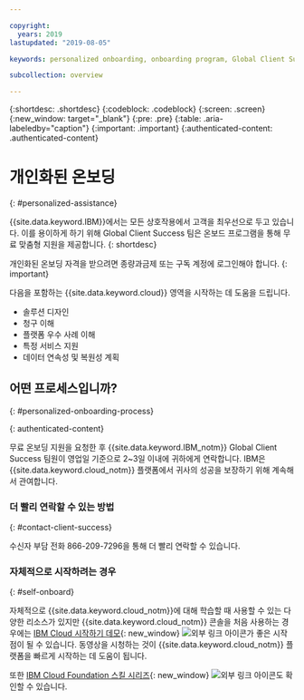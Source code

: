 ```yaml
---

copyright:
  years: 2019
lastupdated: "2019-08-05"

keywords: personalized onboarding, onboarding program, Global Client Succes, getting started, how to, get help, new user, first time, personal, dedicated assistance, cloud onboarding, account setup

subcollection: overview

---
```


{:shortdesc: .shortdesc}
{:codeblock: .codeblock}
{:screen: .screen}
{:new_window: target="_blank"}
{:pre: .pre}
{:table: .aria-labeledby="caption"}
{:important: .important}
{:authenticated-content: .authenticated-content}


# 개인화된 온보딩
{: #personalized-assistance}

{{site.data.keyword.IBM}}에서는 모든 상호작용에서 고객을 최우선으로 두고 있습니다. 이를 용이하게 하기 위해 Global Client Success 팀은 온보드 프로그램을 통해 무료 맞춤형 지원을 제공합니다.
{: shortdesc}

개인화된 온보딩 자격을 받으려면 종량과금제 또는 구독 계정에 로그인해야 합니다.
{: important}

다음을 포함하는 {{site.data.keyword.cloud}} 영역을 시작하는 데 도움을 드립니다. 
* 솔루션 디자인
* 청구 이해
* 플랫폼 우수 사례 이해
* 특정 서비스 지원
* 데이터 연속성 및 복원성 계획

## 어떤 프로세스입니까?
{: #personalized-onboarding-process}

<div class="onboarding-ub">
  <div class="ub-widget" style="display: flex;">
    <div ub-in-page="5cbe76490f72eb04484f31e8"></div>
  </div>
</div>
{: authenticated-content}

무료 온보딩 지원을 요청한 후 {{site.data.keyword.IBM_notm}} Global Client Success 팀원이 영업일 기준으로 2~3일 이내에 귀하에게 연락합니다. IBM은 {{site.data.keyword.cloud_notm}} 플랫폼에서 귀사의 성공을 보장하기 위해 계속해서 관여합니다.

### 더 빨리 연락할 수 있는 방법
{: #contact-client-success}

수신자 부담 전화 866-209-7296을 통해 더 빨리 연락할 수 있습니다.

### 자체적으로 시작하려는 경우
{: #self-onboard}

자체적으로 {{site.data.keyword.cloud_notm}}에 대해 학습할 때 사용할 수 있는 다양한 리소스가 있지만 {{site.data.keyword.cloud_notm}} 콘솔을 처음 사용하는 경우에는 [IBM Cloud 시작하기 데모](https://gotostage.com/channel/onboard){: new_window} ![외부 링크 아이콘](../icons/launch-glyph.svg "외부 링크 아이콘")가 좋은 시작점이 될 수 있습니다. 동영상을 시청하는 것이 {{site.data.keyword.cloud_notm}} 플랫폼을 빠르게 시작하는 데 도움이 됩니다. 

또한 [IBM Cloud Foundation 스킬 시리즈](https://www.youtube.com/playlist?list=PLmesOgYt3nKCfsXqx-A5k1bP7t146U4rz){: new_window} ![외부 링크 아이콘](../icons/launch-glyph.svg "외부 링크 아이콘")도 확인할 수 있습니다.
